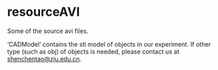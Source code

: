 # resourceAVI

Some of the source avi files. 

‘CADModel’ contains the stl model of objects in our experiment. If other type (such as obj) of objects is needed, please contact us at shenchentao@zju.edu.cn.
